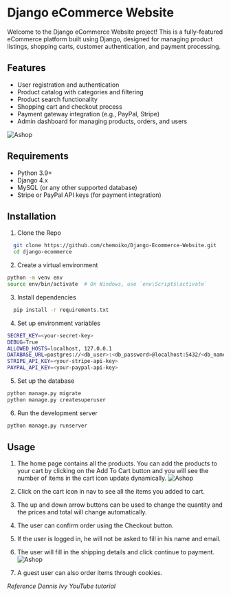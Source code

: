 # Django eCommerce Website

Welcome to the Django eCommerce Website project! This is a fully-featured eCommerce platform built using Django, designed for managing product listings, shopping carts, customer authentication, and payment processing.
## Features

- User registration and authentication
- Product catalog with categories and filtering
- Product search functionality
- Shopping cart and checkout process
- Payment gateway integration (e.g., PayPal, Stripe)
- Admin dashboard for managing products, orders, and users

![Ashop](https://imgur.com/R7VmbBA.png)


## Requirements

- Python 3.9+
- Django 4.x
- MySQL (or any other supported database)
- Stripe or PayPal API keys (for payment integration)
## Installation

1. Clone the Repo

```bash
  git clone https://github.com/chemoiko/Django-Ecommerce-Website.git
  cd django-ecommerce

```
2. Create a virtual environment

```bash
python -m venv env
source env/bin/activate  # On Windows, use `env\Scripts\activate`

```

3. Install dependencies

```bash
  pip install -r requirements.txt


```

4. Set up environment variables
    
  ```bash
 SECRET_KEY=<your-secret-key>
DEBUG=True
ALLOWED_HOSTS=localhost, 127.0.0.1
DATABASE_URL=postgres://<db_user>:<db_password>@localhost:5432/<db_name>
STRIPE_API_KEY=<your-stripe-api-key>
PAYPAL_API_KEY=<your-paypal-api-key>


```

5. Set up the database

  ```bash
python manage.py migrate
python manage.py createsuperuser


```

6. Run the development server

  ```bash
  python manage.py runserver


```


## Usage

1. The home page contains all the products. You can add the products to your cart by clicking on the Add To Cart button and you will see the number of items in the cart icon update dynamically.
![Ashop](https://imgur.com/R7VmbBA.png)


3. Click on the cart icon in nav to see all the items you added to cart.

4. The up and down arrow buttons can be used to change the quantity and the prices and total will change automatically.

5. The user can confirm order using the Checkout button.
6. If the user is logged in, he will not be asked to fill in his name and email.
7. The user will fill in the shipping details and click continue to payment.
![Ashop](https://imgur.com/sisYuhs.png)

9. A guest user can also order items through cookies.



_Reference Dennis Ivy YouTube tutorial_
